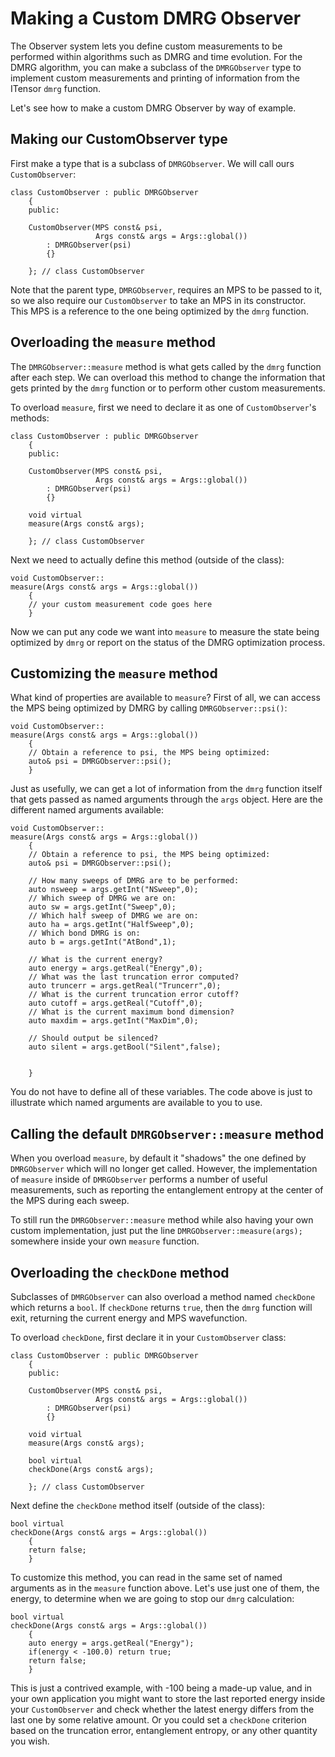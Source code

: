 # Making a Custom DMRG Observer

The Observer system lets you define custom measurements to be performed within algorithms
such as DMRG and time evolution. For the DMRG algorithm, you can make a subclass of
the `DMRGObserver` type to implement custom measurements and printing of information
from the ITensor `dmrg` function.

Let's see how to make a custom DMRG Observer by way of example.

## Making our CustomObserver type

First make a type that is a subclass of `DMRGObserver`. We will call ours
`CustomObserver`:

```
class CustomObserver : public DMRGObserver
    {
    public:

    CustomObserver(MPS const& psi,
                   Args const& args = Args::global())
        : DMRGObserver(psi)
        {}

    }; // class CustomObserver
```

Note that the parent type, `DMRGObserver`, requires an MPS to be
passed to it, so we also require our `CustomObserver` to take an
MPS in its constructor. This MPS is a reference to the one
being optimized by the `dmrg` function.

## Overloading the `measure` method

The `DMRGObserver::measure` method is what gets called by the `dmrg` function after
each step. We can overload this method to change the information that gets 
printed by the `dmrg` function or to perform other custom measurements.

To overload `measure`, first we need to declare it as one of `CustomObserver`'s methods:

```
class CustomObserver : public DMRGObserver
    {
    public:

    CustomObserver(MPS const& psi,
                   Args const& args = Args::global())
        : DMRGObserver(psi)
        {}

    void virtual
    measure(Args const& args);

    }; // class CustomObserver
```

Next we need to actually define this method (outside of the class):

```
void CustomObserver::
measure(Args const& args = Args::global())
    {
    // your custom measurement code goes here
    }
```

Now we can put any code we want into `measure` to measure the state being optimized
by `dmrg` or report on the status of the DMRG optimization process.

## Customizing the `measure` method

What kind of properties are available to `measure`? First of all, we can access
the MPS being optimized by DMRG by calling `DMRGObserver::psi()`:

```
void CustomObserver::
measure(Args const& args = Args::global())
    {
    // Obtain a reference to psi, the MPS being optimized:
    auto& psi = DMRGObserver::psi();
    }
```

Just as usefully, we can get a lot of information from the `dmrg` function
itself that gets passed as named arguments through the `args` object.
Here are the different named arguments available:

```
void CustomObserver::
measure(Args const& args = Args::global())
    {
    // Obtain a reference to psi, the MPS being optimized:
    auto& psi = DMRGObserver::psi();

    // How many sweeps of DMRG are to be performed:
    auto nsweep = args.getInt("NSweep",0);
    // Which sweep of DMRG we are on:
    auto sw = args.getInt("Sweep",0);
    // Which half sweep of DMRG we are on:
    auto ha = args.getInt("HalfSweep",0);
    // Which bond DMRG is on:
    auto b = args.getInt("AtBond",1);

    // What is the current energy?
    auto energy = args.getReal("Energy",0);
    // What was the last truncation error computed?
    auto truncerr = args.getReal("Truncerr",0);
    // What is the current truncation error cutoff?
    auto cutoff = args.getReal("Cutoff",0);
    // What is the current maximum bond dimension?
    auto maxdim = args.getInt("MaxDim",0);

    // Should output be silenced?
    auto silent = args.getBool("Silent",false);


    }
```

You do not have to define all of these variables. The code above is just to illustrate
which named arguments are available to you to use.

## Calling the default `DMRGObserver::measure` method

When you overload `measure`, by default it "shadows" the one defined
by `DMRGObserver` which will no longer get called. However, the implementation of
`measure` inside of `DMRGObserver` performs a number of useful measurements, 
such as reporting the entanglement entropy at the center of the MPS during
each sweep.

To still run the `DMRGObserver::measure` method while also having your own
custom implementation, just put the line `DMRGObserver::measure(args);`
somewhere inside your own `measure` function.

## Overloading the `checkDone` method

Subclasses of `DMRGObserver` can also overload a method named `checkDone`
which returns a `bool`. If `checkDone` returns `true`, then the `dmrg` function will exit,
returning the current energy and MPS wavefunction.

To overload `checkDone`, first declare it in your `CustomObserver` class:

```
class CustomObserver : public DMRGObserver
    {
    public:

    CustomObserver(MPS const& psi,
                   Args const& args = Args::global())
        : DMRGObserver(psi)
        {}

    void virtual
    measure(Args const& args);

    bool virtual
    checkDone(Args const& args);

    }; // class CustomObserver
```

Next define the `checkDone` method itself (outside of the class):

```
bool virtual
checkDone(Args const& args = Args::global())
    {
    return false;
    }
```

To customize this method, you can read in the same set of named arguments as
in the `measure` function above. Let's use just one of them, the energy, to
determine when we are going to stop our `dmrg` calculation:

```
bool virtual
checkDone(Args const& args = Args::global())
    {
    auto energy = args.getReal("Energy");
    if(energy < -100.0) return true;
    return false;
    }
```

This is just a contrived example, with -100 being a made-up value, and in
your own application you might want to store the last reported energy inside
your `CustomObserver` and check whether the latest energy differs from
the last one by some relative amount. Or you could set a `checkDone` criterion
based on the truncation error, entanglement entropy, or any other quantity
you wish. 
